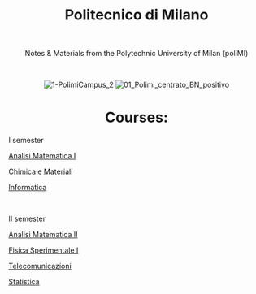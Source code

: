 <div align="center">

# Politecnico di Milano

<br>

Notes & Materials from the Polytechnic University of Milan (poliMI)

<br>

![1-PolimiCampus_2](https://user-images.githubusercontent.com/55017307/133038122-8bc71289-37e6-4f2e-a789-229365f5e4cf.jpg)
![01_Polimi_centrato_BN_positivo](https://user-images.githubusercontent.com/55017307/133038290-918fa993-86ae-4dc4-a225-c4ea31256745.jpg)

# Courses:

</div>

I semester

[Analisi Matematica I](https://github.com/Fylls/polimi-analisi)

[Chimica e Materiali](https://github.com/Fylls/polimi-chimica)

[Informatica](https://github.com/Fylls/polimi-informatica)

<br>

II semester

[Analisi Matematica II](https://github.com/Fylls/polimi-analisi)

[Fisica Sperimentale I](https://github.com/Fylls/polimi-fisica)

[Telecomunicazioni](https://github.com/Fylls/polimi-telecomunicazioni)

[Statistica](https://github.com/Fylls/polimi-statistica)


